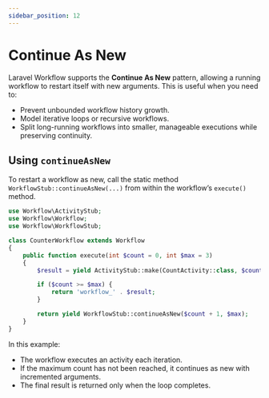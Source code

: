 ```yaml
---
sidebar_position: 12
---
```


# Continue As New

Laravel Workflow supports the **Continue As New** pattern, allowing a running workflow to restart itself with new arguments.
This is useful when you need to:

* Prevent unbounded workflow history growth.
* Model iterative loops or recursive workflows.
* Split long-running workflows into smaller, manageable executions while preserving continuity.

## Using `continueAsNew`

To restart a workflow as new, call the static method `WorkflowStub::continueAsNew(...)` from within the workflow’s `execute()` method.

```php
use Workflow\ActivityStub;
use Workflow\Workflow;
use Workflow\WorkflowStub;

class CounterWorkflow extends Workflow
{
    public function execute(int $count = 0, int $max = 3)
    {
        $result = yield ActivityStub::make(CountActivity::class, $count);

        if ($count >= $max) {
            return 'workflow_' . $result;
        }

        return yield WorkflowStub::continueAsNew($count + 1, $max);
    }
}
```

In this example:

* The workflow executes an activity each iteration.
* If the maximum count has not been reached, it continues as new with incremented arguments.
* The final result is returned only when the loop completes.
